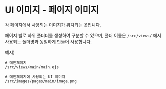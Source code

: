 # UI 이미지 - 페이지 이미지

각 페이지에서 사용되는 이미지가 위치되는 곳입니다.

페이지 별로 하위 폴더더를 생성하여 구분할 수 있으며, 폴더 이름은 `/src/views/` 에서  
사용되는 폴더명과 동일하게 만들어 사용합니다.


예시)  

```
# 메인페이지
/src/views/main/main.ejs

# 메인페이지에 사용되는 UI 이미지
/src/images/pages/main/image.png
```
